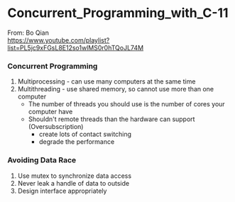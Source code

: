 # Concurrent_Programming_with_C-11

From: Bo Qian <br/>
https://www.youtube.com/playlist?list=PL5jc9xFGsL8E12so1wlMS0r0hTQoJL74M

### Concurrent Programming 
1. Multiprocessing - can use many computers at the same time <br/>
2. Multithreading  - use shared memory, so cannot use more than one computer <br/>
    - The number of threads you should use is the number of cores your computer have
    - Shouldn't remote threads than the hardware can support (Oversubscription)
        - create lots of contact switching
        - degrade the performance

### Avoiding Data Race
1. Use mutex to synchronize data access
2. Never leak a handle of data to outside
3. Design interface appropriately
